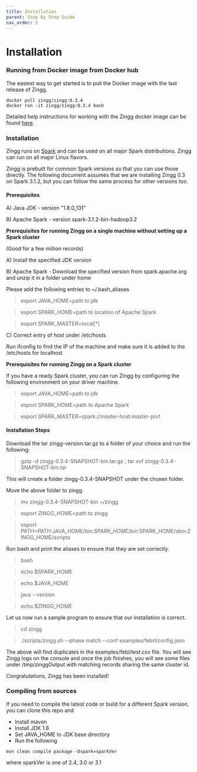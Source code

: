 ```yaml
---
title: Installation
parent: Step By Step Guide
nav_order: 3
---
```


# Installation

### Running from Docker image from Docker hub

The easiest way to get started is to pull the Docker image with the last release of Zingg.

```
docker pull zingg/zingg:0.3.4
docker run -it zingg/zingg:0.3.4 bash
```

Detailed help instructions for working with the Zingg docker image can be found [here](workingWithDocker.md).

### Installation

Zingg runs on [Spark](https://spark.apache.org) and can be used on all major Spark distributions. Zingg can run on all major Linux flavors.

Zingg is prebuilt for common Spark versions so that you can use those directly. The following document assumes that we are installing Zingg 0.3 on Spark 3.1.2, but you can follow the same process for other versions too.

#### Prerequisites

A) Java JDK - version "1.8.0\_131"

B) Apache Spark - version spark-3.1.2-bin-hadoop3.2

**Prerequisites for running Zingg on a single machine without setting up a Spark cluster**&#x20;

(Good for a few million records)&#x20;

A) Install the specified JDK version

B) Apache Spark - Download the specified version from spark.apache.org and unzip it        in a folder under home

Please add the following entries to \~/.bash\_aliases

> export JAVA\_HOME=path to jdk

> export SPARK\_HOME=path to location of Apache Spark

> export SPARK\_MASTER=local\[\*]

C) Correct entry of host under /etc/hosts

Run ifconfig to find the IP of the machine and make sure it is added to the /etc/hosts for localhost

**Prerequisites for running Zingg on a Spark cluster**

If you have a ready Spark cluster, you can run Zingg by configuring the following environment on your driver machine.

> export JAVA\_HOME=path to jdk

> export SPARK\_HOME=path to Apache Spark

> export SPARK\_MASTER=spark://master-host:master-port

#### Installation Steps

Download the tar zingg-version.tar.gz to a folder of your choice and run the following:

>gzip -d zingg-0.3.4-SNAPSHOT-bin.tar.gz ; tar xvf zingg-0.3.4-SNAPSHOT-bin.tar 

This will create a folder zingg-0.3.4-SNAPSHOT under the chosen folder. 
 
Move the above folder to zingg. 

>mv zingg-0.3.4-SNAPSHOT-bin ~/zingg 

> export ZINGG\_HOME=path to zingg

> export PATH=$PATH:$JAVA\_HOME/bin:$SPARK\_HOME/bin:$SPARK\_HOME/sbin:ZINGG\_HOME/scripts

Run bash and print the aliases to ensure that they are set correctly.

> bash

> echo $SPARK\_HOME

> echo $JAVA\_HOME

> java --version

> echo $ZINGG\_HOME

Let us now run a sample program to ensure that our installation is correct.

> cd zingg

> ./scripts/zingg.sh --phase match --conf examples/febrl/config.json

The above will find duplicates in the examples/febl/test.csv file. You will see Zingg logs on the console and once the job finishes, you will see some files under /tmp/zinggOutput with matching records sharing the same cluster id.

Congratulations, Zingg has been installed!

### Compiling from sources

If you need to compile the latest code or build for a different Spark version, you can clone this repo and

* Install maven
* Install JDK 1.8
* Set JAVA\_HOME to JDK base directory
* Run the following

`mvn clean compile package -Dspark=sparkVer`

where sparkVer is one of 2.4, 3.0 or 3.1
